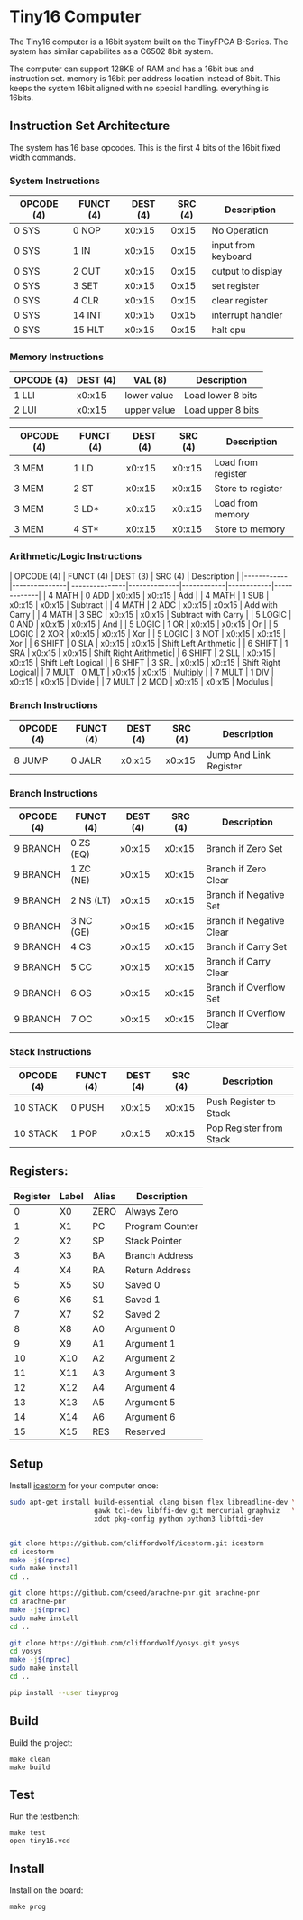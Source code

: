 # Tiny16 Computer

The Tiny16 computer is a 16bit system built on the TinyFPGA B-Series.  The system
has similar capabilites as a C6502 8bit system.

The computer can support 128KB of RAM and has a 16bit bus and instruction set.  memory is 16bit per address location instead of 8bit. This keeps the system 16bit aligned with no special handling.  everything is 16bits.

## Instruction Set Architecture

The system has 16 base opcodes.  This is the first 4 bits of the 16bit fixed width commands.

### System Instructions
 | OPCODE (4) | FUNCT (4) | DEST (4) | SRC (4) | Description |
 |-------|-------|--------|-------|--------------|
 | 0 SYS | 0 NOP | x0:x15 | 0:x15 | No Operation |
 | 0 SYS | 1 IN  | x0:x15 | 0:x15 | input from keyboard |
 | 0 SYS | 2 OUT | x0:x15 | 0:x15 | output to display |
 | 0 SYS | 3 SET | x0:x15 | 0:x15 | set register |
 | 0 SYS | 4 CLR | x0:x15 | 0:x15 | clear register |
 | 0 SYS | 14 INT| x0:x15 | 0:x15 | interrupt handler |
 | 0 SYS | 15 HLT| x0:x15 | 0:x15 | halt cpu |


### Memory Instructions

 | OPCODE (4) | DEST (4) | VAL (8) | Description |
 |-------|---------|-------------|--------------|
 | 1 LLI |  x0:x15 | lower value | Load lower 8 bits |
 | 2 LUI |  x0:x15 | upper value | Load upper 8 bits |

 | OPCODE (4) | FUNCT (4) | DEST (4) | SRC (4) | Description |
 |-------|-------|--------|--------|--------------|
 | 3 MEM | 1 LD  | x0:x15 | x0:x15 | Load from register |
 | 3 MEM | 2 ST  | x0:x15 | x0:x15 | Store to register |
 | 3 MEM | 3 LD* | x0:x15 | x0:x15 | Load from memory |
 | 3 MEM | 4 ST* | x0:x15 | x0:x15 | Store to memory |


### Arithmetic/Logic Instructions

| OPCODE (4) | FUNCT (4) | DEST (3) | SRC (4) | Description |
|------------|---------------|  ---------------|--------------|------------|------------|-------------|
| 4 MATH | 0 ADD | x0:x15 | x0:x15 | Add |
| 4 MATH | 1 SUB | x0:x15 | x0:x15 | Subtract |
| 4 MATH | 2 ADC | x0:x15 | x0:x15 | Add with Carry |
| 4 MATH | 3 SBC | x0:x15 | x0:x15 | Subtract with Carry |
| 5 LOGIC | 0 AND | x0:x15 | x0:x15 | And |
| 5 LOGIC | 1 OR  | x0:x15 | x0:x15 | Or |
| 5 LOGIC | 2 XOR | x0:x15 | x0:x15 | Xor |
| 5 LOGIC | 3 NOT | x0:x15 | x0:x15 | Xor |
| 6 SHIFT | 0 SLA  | x0:x15 | x0:x15 | Shift Left Arithmetic |
| 6 SHIFT | 1 SRA  | x0:x15 | x0:x15 | Shift Right Arithmetic|
| 6 SHIFT | 2 SLL  | x0:x15 | x0:x15 | Shift Left Logical |
| 6 SHIFT | 3 SRL  | x0:x15 | x0:x15 | Shift Right Logical|
| 7 MULT | 0 MLT | x0:x15 | x0:x15 | Multiply |
| 7 MULT | 1 DIV  | x0:x15 | x0:x15 | Divide |
| 7 MULT | 2 MOD | x0:x15 | x0:x15 | Modulus |


### Branch Instructions

| OPCODE (4) | FUNCT (4) | DEST (4) | SRC (4) | Description |
|--------|--------|--------|--------|--------------|
| 8 JUMP | 0 JALR | x0:x15 | x0:x15 | Jump And Link Register |

### Branch Instructions

| OPCODE (4) | FUNCT (4) | DEST (4) | SRC (4) | Description |
|--------|--------|--------|--------|--------------|
| 9 BRANCH | 0 ZS (EQ) | x0:x15 | x0:x15 | Branch if Zero Set |
| 9 BRANCH | 1 ZC (NE) | x0:x15 | x0:x15 | Branch if Zero Clear |
| 9 BRANCH | 2 NS (LT) | x0:x15 | x0:x15 | Branch if Negative Set |
| 9 BRANCH | 3 NC (GE) | x0:x15 | x0:x15 | Branch if Negative Clear |
| 9 BRANCH | 4 CS      | x0:x15 | x0:x15 | Branch if Carry Set |
| 9 BRANCH | 5 CC      | x0:x15 | x0:x15 | Branch if Carry Clear |
| 9 BRANCH | 6 OS      | x0:x15 | x0:x15 | Branch if Overflow Set |
| 9 BRANCH | 7 OC      | x0:x15 | x0:x15 | Branch if Overflow Clear |


### Stack Instructions

| OPCODE (4) | FUNCT (4) | DEST (4) | SRC (4) | Description |
|--------|--------|--------|--------|--------------|
| 10 STACK | 0 PUSH | x0:x15 | x0:x15 | Push Register to Stack |
| 10 STACK | 1 POP  | x0:x15 | x0:x15 | Pop Register from Stack |

## Registers:

| Register | Label | Alias | Description |
|----------|-------|-------|-------------|
| 0 | X0 | ZERO | Always Zero |
| 1 | X1 | PC | Program Counter |
| 2 | X2 | SP | Stack Pointer |
| 3 | X3 | BA | Branch Address |
| 4 | X4 | RA | Return Address |
| 5 | X5 | S0 | Saved 0 |
| 6 | X6 | S1 | Saved 1 |
| 7 | X7 | S2 | Saved 2 |
| 8 |  X8  | A0 | Argument 0 |
| 9 |  X9  | A1 | Argument 1 |
| 10 | X10 | A2 | Argument 2 |
| 11 | X11 | A3 | Argument 3 |
| 12 | X12 | A4 | Argument 4 |
| 13 | X13 | A5 | Argument 5 |
| 14 | X14 | A6 | Argument 6 |
| 15 | X15 | RES | Reserved |

## Setup

Install [icestorm](http://www.clifford.at/icestorm/) for your computer once:

```sh
sudo apt-get install build-essential clang bison flex libreadline-dev \
                     gawk tcl-dev libffi-dev git mercurial graphviz   \
                     xdot pkg-config python python3 libftdi-dev


git clone https://github.com/cliffordwolf/icestorm.git icestorm
cd icestorm
make -j$(nproc)
sudo make install
cd ..

git clone https://github.com/cseed/arachne-pnr.git arachne-pnr
cd arachne-pnr
make -j$(nproc)
sudo make install
cd ..

git clone https://github.com/cliffordwolf/yosys.git yosys
cd yosys
make -j$(nproc)
sudo make install
cd ..

pip install --user tinyprog
```

## Build

Build the project:
```shell
make clean
make build
```

## Test

Run the testbench:
```shell
make test
open tiny16.vcd
```

## Install

Install on the board:
```shell
make prog
```

